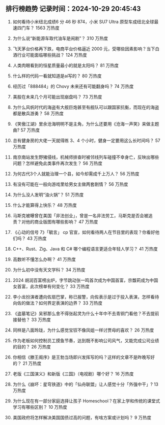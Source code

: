 
## 排行榜趋势 记录时间：2024-10-29 20:45:43
  
  1. 如何看待小米纽北成绩6 分 46 秒 874，小米 SU7 Ultra 原型车成纽北全球最速四门车？ 1563 万热度
    
  2. 为什么说“新能源车取代油车是闹剧”？ 310 万热度
    
  3. 飞天茅台价格再下跌，电商平台价格逼近 2000 元，受哪些因素影响？当下白酒行业可能面临哪些挑战？ 124 万热度
    
  4. 人类肉眼看到的恒星质量最小的就是太阳吗？ 81 万热度
    
  5. 什么样的代码一看就知道是ai写的？ 80 万热度
    
  6. 经历过「888484」的 Chovy 未来还有可能翻身吗？ 74 万热度
    
  7. 美股在未来几个月可能出现崩盘吗？ 73 万热度
    
  8. 为什么风帆时代的海盗有大舰巨炮甚至有舰队可以跟国家抗衡，而现在的海盗都是散兵游勇？ 58 万热度
    
  9. 《笑傲江湖》里余沧海明明不是主角，为什么还要用《沧海一声笑》来做主题曲? 57 万热度
    
  10. 总有健身房的大佬一天就得练 3、4 个小时，健身一定要用这么长时间吗？ 57 万热度
    
  11. 南京南站发生野猪侵线，机械师排查时被邻线列车碰撞不幸身亡，反映出哪些问题？怎样避免此类事件再次发生？ 56 万热度
    
  12. 为何古代3个人就能治理一个县，如今却需成千上万人？ 56 万热度
    
  13. 有没有可能在一般向游戏里给男女主做两套剧情？ 56 万热度
    
  14. 为什么没人发明“油火锅”？ 51 万热度
    
  15. 什么才能算得上快乐？ 48 万热度
    
  16. 马斯克被曝曾在美国「非法创业」，曾是一名非法劳工，马斯克是否会被追责？对他的商业版图有哪些影响？ 47 万热度
    
  17. 《心动的信号 7》「毓言」 cp 官宣，如何看待两人在节目里的表现？你看好他们吗？ 43 万热度
    
  18. C++、Rust、Zig、Java 和 C# 哪个编程语言更适合年轻人学习？ 41 万热度
    
  19. 高数听不懂怎么办啊？ 41 万热度
    
  20. 为什么初中没有天文学科？ 34 万热度
    
  21. 2024 胡润百富榜出炉，字节跳动张一鸣首次成为中国首富，宗馥莉成为中国女首富，此次榜单有何变化？ 33 万热度
    
  22. 李小龙扮演者遭向佐扇巴掌，称已报警，向佐表示是过于投入表演，怎样看待向佐的做法？如何界定表演的边界？ 33 万热度
    
  23. 《盗墓笔记》吴邪那么舍不得张起灵为什么十年中不去青铜门看他？不去提前接替他？ 33 万热度
    
  24. 同样是八面玲珑，为什么感觉宝钗不像凤姐一样讨贾母的喜欢？ 26 万热度
    
  25. 作为老板如何控制员工摸鱼节奏，达到既不影响公司风气，又能完成公司业绩的目的？ 26 万热度
    
  26. 你相信《滕王阁序》是王勃当场即兴发挥写的吗？这样的文章不是昨晚写好的？ 21 万热度
    
  27. 老版《三国演义》和新版《三国》（电视剧）哪个好？ 16 万热度
    
  28. 为什么《崩坏：星穹铁道》中的「仙舟联盟」让人感觉十分「外强中干」? 13 万热度
    
  29. 为什么现在有一部分家庭选择让孩子 Homeschool？在家上学和传统的课堂式学习有哪些区别？ 10 万热度
    
  30. 美国政府将怎样解决美国国债过高的问题，有啥方案或计划吗？ 9 万热度
    